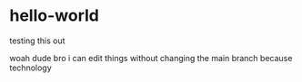 # hello-world
testing this out

woah dude bro i can edit things without changing the main branch because technology
